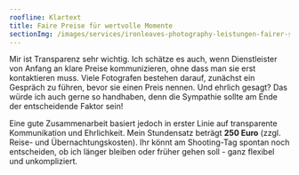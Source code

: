 ```yaml
---
roofline: Klartext
title: Faire Preise für wertvolle Momente
sectionImg: /images/services/ironleaves-photography-leistungen-fairer-stundenlohn.jpg
---
```


Mir ist Transparenz sehr wichtig. Ich schätze es auch, wenn Dienstleister von Anfang an klare Preise kommunizieren, ohne dass man sie erst kontaktieren muss. Viele Fotografen bestehen darauf, zunächst ein Gespräch zu führen, bevor sie einen Preis nennen. Und ehrlich gesagt? Das würde ich auch gerne so handhaben, denn die Sympathie sollte am Ende der entscheidende Faktor sein! 

Eine gute Zusammenarbeit basiert jedoch in erster Linie auf transparente Kommunikation und Ehrlichkeit. Mein Stundensatz beträgt **250 Euro** (zzgl. Reise- und Übernachtungskosten). Ihr könnt am Shooting-Tag spontan noch entscheiden, ob ich länger bleiben oder früher gehen soll - ganz flexibel und unkompliziert.